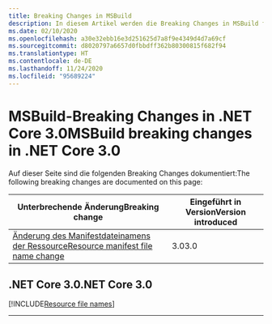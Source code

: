 ```yaml
---
title: Breaking Changes in MSBuild
description: In diesem Artikel werden die Breaking Changes in MSBuild für .NET Core 3.0 aufgelistet.
ms.date: 02/10/2020
ms.openlocfilehash: a30e32ebb16e3d251625d7a8f9e4349d4d7a69cf
ms.sourcegitcommit: d8020797a6657d0fbbdff362b80300815f682f94
ms.translationtype: HT
ms.contentlocale: de-DE
ms.lasthandoff: 11/24/2020
ms.locfileid: "95689224"
---
```

# <a name="msbuild-breaking-changes-in-net-core-30"></a><span data-ttu-id="1d39b-103">MSBuild-Breaking Changes in .NET Core 3.0</span><span class="sxs-lookup"><span data-stu-id="1d39b-103">MSBuild breaking changes in .NET Core 3.0</span></span>

<span data-ttu-id="1d39b-104">Auf dieser Seite sind die folgenden Breaking Changes dokumentiert:</span><span class="sxs-lookup"><span data-stu-id="1d39b-104">The following breaking changes are documented on this page:</span></span>

| <span data-ttu-id="1d39b-105">Unterbrechende Änderung</span><span class="sxs-lookup"><span data-stu-id="1d39b-105">Breaking change</span></span> | <span data-ttu-id="1d39b-106">Eingeführt in Version</span><span class="sxs-lookup"><span data-stu-id="1d39b-106">Version introduced</span></span> |
| - | - |
| [<span data-ttu-id="1d39b-107">Änderung des Manifestdateinamens der Ressource</span><span class="sxs-lookup"><span data-stu-id="1d39b-107">Resource manifest file name change</span></span>](#resource-manifest-file-name-change) | <span data-ttu-id="1d39b-108">3.0</span><span class="sxs-lookup"><span data-stu-id="1d39b-108">3.0</span></span> |

## <a name="net-core-30"></a><span data-ttu-id="1d39b-109">.NET Core 3.0</span><span class="sxs-lookup"><span data-stu-id="1d39b-109">.NET Core 3.0</span></span>

[!INCLUDE[Resource file names](~/includes/core-changes/msbuild/3.0/resource-manifest-name.md)]

***
